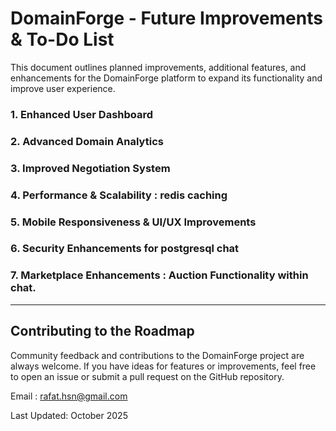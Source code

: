 # DomainForge - Future Improvements & To-Do List

This document outlines planned improvements, additional features, and enhancements for the DomainForge platform to expand its functionality and improve user experience.


### 1. Enhanced User Dashboard

### 2. Advanced Domain Analytics

### 3. Improved Negotiation System

### 4. Performance & Scalability : redis caching

### 5. Mobile Responsiveness & UI/UX Improvements

### 6. Security Enhancements for postgresql chat

### 7. Marketplace Enhancements : Auction Functionality within chat.

---

## Contributing to the Roadmap
Community feedback and contributions to the DomainForge project are always welcome. If you have ideas for features or improvements, feel free to open an issue or submit a pull request on the GitHub repository.

Email : rafat.hsn@gmail.com

Last Updated: October 2025